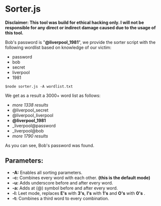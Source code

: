 # Sorter.js
**Disclaimer: This tool was build for ethical hacking only. I will not be responsible for any direct or indirect damage caused due to the usage of this tool.**

Bob's password is "**@liverpool_1981**", we provide the sorter script with the following wordlist based on knowledge of our victim:

 - password 
 - bob 
 - secret 
 - liverpool 
 - 1981

  `$node sorter.js -A wordlist.txt`

We get as a result a 3000+ word list as follows:

 - *more 1338 results* 
 - @liverpool_secret 
 - @liverpool_liverpool 
 - **@liverpool_1981**
 - _liverpool@password
 - _liverpool@bob
 - *more 1790 results*

As you can see, Bob's password was found.

## Parameters:

 - **-A:** Enables all sorting parameters.
 - **-c:** Combines every word with each other. **(this is the default mode)**
 - **-u:** Adds underscore before and after every word.
 - **-a:** Adds at (@) symbol before and after every word.
 - **-l:** Leet mode, replaces **E's** with **3's**, **I's** with **1's** and **O's** with **0's** .
 - **-t:** Combines a third word to every combination.

 


